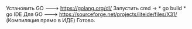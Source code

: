 Установить GO ---> https://golang.org/dl/
Запустить cmd -> * go build * go
IDE Для GO ---> https://sourceforge.net/projects/liteide/files/X31/ (Компиляция прямо в ИДЕ)
Готово.
